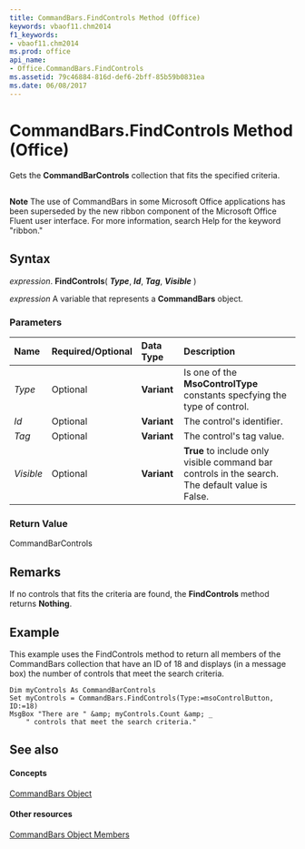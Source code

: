 ```yaml
---
title: CommandBars.FindControls Method (Office)
keywords: vbaof11.chm2014
f1_keywords:
- vbaof11.chm2014
ms.prod: office
api_name:
- Office.CommandBars.FindControls
ms.assetid: 79c46884-816d-def6-2bff-85b59b0831ea
ms.date: 06/08/2017
---
```



# CommandBars.FindControls Method (Office)

Gets the  **CommandBarControls** collection that fits the specified criteria.


## 


 **Note**  The use of CommandBars in some Microsoft Office applications has been superseded by the new ribbon component of the Microsoft Office Fluent user interface. For more information, search Help for the keyword "ribbon."


## Syntax

 _expression_. **FindControls**( **_Type_**, **_Id_**, **_Tag_**, **_Visible_** )

 _expression_ A variable that represents a **CommandBars** object.


### Parameters



|**Name**|**Required/Optional**|**Data Type**|**Description**|
|:-----|:-----|:-----|:-----|
| _Type_|Optional|**Variant**|Is one of the  **MsoControlType** constants specfying the type of control.|
| _Id_|Optional|**Variant**|The control's identifier.|
| _Tag_|Optional|**Variant**|The control's tag value.|
| _Visible_|Optional|**Variant**|**True** to include only visible command bar controls in the search. The default value is False.|

### Return Value

CommandBarControls


## Remarks

If no controls that fits the criteria are found, the  **FindControls** method returns **Nothing**.


## Example

This example uses the FindControls method to return all members of the CommandBars collection that have an ID of 18 and displays (in a message box) the number of controls that meet the search criteria.


```
Dim myControls As CommandBarControls 
Set myControls = CommandBars.FindControls(Type:=msoControlButton, ID:=18) 
MsgBox "There are " &amp; myControls.Count &amp; _ 
    " controls that meet the search criteria."
```


## See also


#### Concepts


[CommandBars Object](commandbars-object-office.md)
#### Other resources


[CommandBars Object Members](commandbars-members-office.md)

